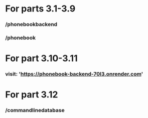 # For parts 3.1-3.9
### /phonebookbackend
### /phonebook
# For part 3.10-3.11
### visit: 'https://phonebook-backend-70l3.onrender.com'
# For part 3.12
### /commandlinedatabase